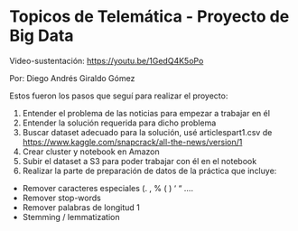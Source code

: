 # Topicos de Telemática - Proyecto de Big Data

Video-sustentación: https://youtu.be/1GedQ4K5oPo

Por: Diego Andrés Giraldo Gómez

Estos fueron los pasos que seguí para realizar el proyecto:

1. Entender el problema de las noticias para empezar a trabajar en él
2. Entender la solución requerida para dicho problema
3. Buscar dataset adecuado para la solución, usé articlespart1.csv de https://www.kaggle.com/snapcrack/all-the-news/version/1 
4. Crear cluster y notebook en Amazon
5. Subir el dataset a S3 para poder trabajar con él en el notebook
6. Realizar la parte de preparación de datos de la práctica que incluye:
  - Remover caracteres especiales (. , % ( ) ‘ “ ….
  - Remover stop-words
  - Remover palabras de longitud 1
  - Stemming / lemmatization
